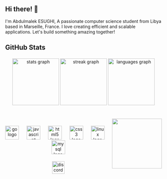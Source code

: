 ## Hi there! 👋

I'm Abdulmalek ESUGHI, A passionate computer science student from Libya based in Marseille, France. I love creating efficient and scalable applications. Let's build something amazing together!

## GitHub Stats

###

<div align="center">
  <img src="https://github-readme-stats.vercel.app/api?username=7n4xt&hide_title=false&hide_rank=false&show_icons=true&include_all_commits=true&count_private=true&disable_animations=false&theme=nord&locale=en&hide_border=false" height="150" alt="stats graph"  />
  <img src="https://streak-stats.demolab.com?user=7n4xt&locale=en&mode=daily&theme=nord&hide_border=false&border_radius=5" height="150" alt="streak graph"  />
  <img src="https://github-readme-stats.vercel.app/api/top-langs?username=7n4xt&locale=en&hide_title=false&layout=compact&card_width=320&langs_count=5&theme=nord&hide_border=false" height="150" alt="languages graph"  />
</div>

###

<br clear="both">

<img align="right" height="160" src="https://media1.tenor.com/m/3gAHuaD92m4AAAAC/initial-d-sil80.gif"  />

###

<div align="center">
  <img src="https://skillicons.dev/icons?i=go" height="44" alt="go logo"  />
  <img width="17" />
  <img src="https://skillicons.dev/icons?i=js" height="44" alt="javascript logo"  />
  <img width="17" />
  <img src="https://skillicons.dev/icons?i=html" height="44" alt="html5 logo"  />
  <img width="17" />
  <img src="https://skillicons.dev/icons?i=css" height="44" alt="css3 logo"  />
  <img width="17" />
  <img src="https://skillicons.dev/icons?i=linux" height="44" alt="linux logo"  />
  <img width="17" />
  <img src="https://skillicons.dev/icons?i=mysql" height="44" alt="mysql logo"  />
</div>

###

<div align="center">
  <a href="7n4xt" target="_blank">
    <img src="https://img.shields.io/static/v1?message=Discord&logo=discord&label=&color=7289DA&logoColor=white&labelColor=&style=for-the-badge" height="40" alt="discord logo"  />
  </a>
</div>

###
